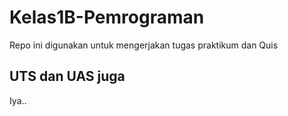 # Kelas1B-Pemrograman
Repo ini digunakan untuk mengerjakan tugas praktikum dan Quis

## UTS dan UAS juga
Iya..
